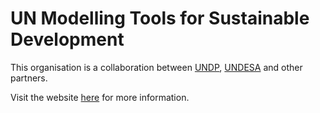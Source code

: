 UN Modelling Tools for Sustainable Development
==============================================

This organisation is a collaboration between [UNDP](http://www.undp.org/), [UNDESA](https://www.un.org/development/desa/en/) and other partners. 

Visit the website [here](https://desa-eapd.github.io/UNDESA-modelling/) for more information.
